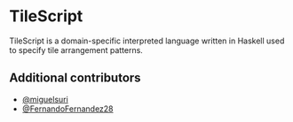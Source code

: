 # TileScript
TileScript is a domain-specific interpreted language written in Haskell used to specify tile arrangement patterns.

## Additional contributors
- [@miguelsuri](https://github.com/miguelsuri)
- [@FernandoFernandez28](https://github.com/FernandoFernandez28)
